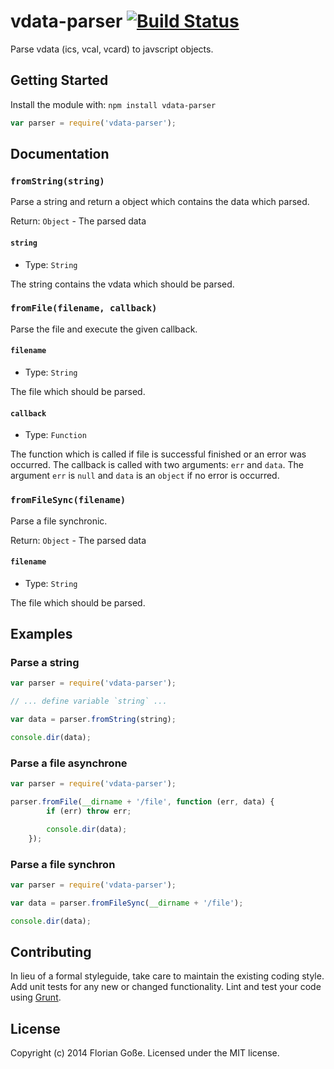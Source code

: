 # vdata-parser [![Build Status](https://secure.travis-ci.org/floriangosse/vdata-parser.png?branch=master)](http://travis-ci.org/floriangosse/vdata-parser)

Parse vdata (ics, vcal, vcard) to javscript objects.

## Getting Started
Install the module with: `npm install vdata-parser`

```javascript
var parser = require('vdata-parser');
```

## Documentation

### `fromString(string)`
Parse a string and return a object which contains the data which parsed.

Return: `Object` - The parsed data

#### `string`
* Type: `String`

The string contains the vdata which should be parsed.

### `fromFile(filename, callback)`
Parse the file and execute the given callback.

#### `filename`
* Type: `String`

The file which should be parsed.

#### `callback`
* Type: `Function`

The function which is called if file is successful finished or an error was occurred. The callback is called with two arguments: `err` and `data`. The argument `err` is `null` and `data` is an `object` if no error is occurred.

### `fromFileSync(filename)`
Parse a file synchronic.

Return: `Object` - The parsed data

#### `filename`
* Type: `String`

The file which should be parsed.

## Examples

### Parse a string
```javascript
var parser = require('vdata-parser');

// ... define variable `string` ...

var data = parser.fromString(string);

console.dir(data);
```

### Parse a file asynchrone
```javascript
var parser = require('vdata-parser');

parser.fromFile(__dirname + '/file', function (err, data) {
        if (err) throw err;

        console.dir(data);
    });
```

### Parse a file synchron
```javascript
var parser = require('vdata-parser');

var data = parser.fromFileSync(__dirname + '/file');

console.dir(data);
```

## Contributing
In lieu of a formal styleguide, take care to maintain the existing coding style. Add unit tests for any new or changed functionality. Lint and test your code using [Grunt](http://gruntjs.com/).

## License
Copyright (c) 2014 Florian Goße. Licensed under the MIT license.
